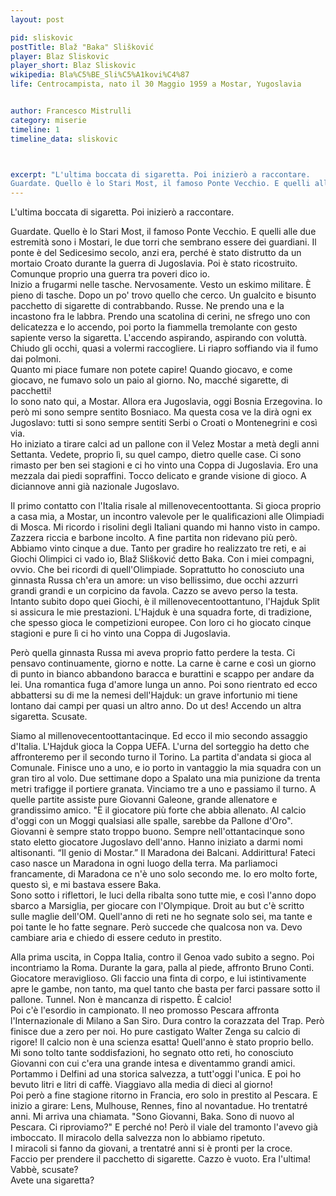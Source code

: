 ```yaml
---
layout: post

pid: sliskovic
postTitle: Blaž "Baka" Slišković
player: Blaz Sliskovic
player_short: Blaz Sliskovic
wikipedia: Bla%C5%BE_Sli%C5%A1kovi%C4%87
life: Centrocampista, nato il 30 Maggio 1959 a Mostar, Yugoslavia


author: Francesco Mistrulli
category: miserie
timeline: 1
timeline_data: sliskovic



excerpt: "L'ultima boccata di sigaretta. Poi inizierò a raccontare.
Guardate. Quello è lo Stari Most, il famoso Ponte Vecchio. E quelli alle due estremità sono i Mostari, le  due torri che sembrano essere dei guardiani."
---
```

L'ultima boccata di sigaretta. Poi inizierò a raccontare.  

Guardate. Quello è lo Stari Most, il famoso Ponte Vecchio. E quelli alle due estremità sono i Mostari, le  due torri che sembrano essere dei guardiani. Il ponte è del Sedicesimo secolo, anzi era, perché è stato distrutto da un mortaio Croato durante la guerra di Jugoslavia. Poi è stato ricostruito. Comunque proprio una guerra tra poveri dico io.  
Inizio a frugarmi nelle tasche. Nervosamente. Vesto un eskimo militare. È pieno di tasche. Dopo un po' trovo quello che cerco. Un gualcito e bisunto pacchetto di sigarette di contrabbando. Russe. Ne prendo una e la incastono fra le labbra. Prendo una scatolina di cerini, ne sfrego uno con delicatezza e lo accendo, poi porto la fiammella tremolante con gesto sapiente verso la sigaretta. L'accendo aspirando, aspirando con voluttà. Chiudo gli occhi, quasi a volermi raccogliere. Li riapro soffiando via il fumo dai polmoni.  
Quanto mi piace fumare non potete capire! Quando giocavo, e come giocavo, ne fumavo solo un paio al giorno. No, macché sigarette, di pacchetti!   
Io sono nato qui, a Mostar. Allora era Jugoslavia, oggi Bosnia Erzegovina. Io però mi sono sempre sentito Bosniaco. Ma questa cosa ve la dirà ogni ex Jugoslavo: tutti si sono sempre sentiti Serbi o Croati o Montenegrini e così via.  
Ho iniziato a tirare calci ad un pallone con il Velez Mostar a metà degli anni Settanta. Vedete, proprio lì, su quel campo, dietro quelle case. Ci sono rimasto per ben sei stagioni e ci ho vinto una Coppa di Jugoslavia. Ero una mezzala dai piedi sopraffini. Tocco delicato e grande visione di gioco. A diciannove anni già nazionale Jugoslavo.  

<!-- <img class="responsive-img border margin-1em w30" src="http://2.bp.blogspot.com/_VWGof-zXooo/TLN5tfhndSI/AAAAAAAAH2Q/4Ae14st7pNs/s1600/10-Blaz+SLISKOVIC+Panini+Yougoslavie.png" alt="" align="left"> -->
Il primo contatto con l'Italia risale al millenovecentoottanta. Si gioca proprio a casa mia, a Mostar, un incontro valevole per le qualificazioni alle Olimpiadi di Mosca. Mi ricordo i risolini degli Italiani quando mi hanno visto in campo. Zazzera riccia e barbone incolto. A fine partita non ridevano più però. Abbiamo vinto cinque a due. Tanto per gradire ho realizzato tre reti, e ai Giochi Olimpici ci vado io, Blaž Slišković detto Baka. Con i miei compagni, ovvio. Che bei ricordi di quell'Olimpiade. Soprattutto ho conosciuto una ginnasta Russa ch'era un amore: un viso bellissimo, due occhi azzurri grandi grandi e un corpicino da favola. Cazzo se avevo perso la testa. Intanto subito dopo quei Giochi, è il millenovecentoottantuno, l'Hajduk Split si assicura le mie prestazioni. L'Hajduk è una squadra forte, di tradizione, che spesso gioca le competizioni europee. Con loro ci ho giocato cinque stagioni e pure lì ci ho vinto una Coppa di Jugoslavia.  

Però quella ginnasta Russa mi aveva proprio fatto perdere la testa. Ci pensavo continuamente, giorno e notte. La carne è carne e così un giorno di punto in bianco abbandono baracca e burattini e scappo per andare da lei. Una romantica fuga d'amore lunga un anno. Poi sono rientrato ed ecco abbattersi su di me la nemesi dell'Hajduk: un grave infortunio mi tiene lontano dai campi per quasi un altro anno. Do ut des!
Accendo un altra sigaretta. Scusate.  

Siamo al millenovecentoottantacinque. Ed ecco il mio secondo assaggio d'Italia. L'Hajduk gioca la Coppa UEFA. L'urna del sorteggio ha detto che affronteremo per il secondo turno il Torino. La partita d'andata si gioca al Comunale. Finisce uno a uno, e io porto in vantaggio la mia squadra con un gran tiro al volo. Due settimane dopo a Spalato una mia punizione da trenta metri trafigge il portiere granata. Vinciamo tre a uno e passiamo il turno. A quelle partite assiste pure Giovanni Galeone, grande allenatore e grandissimo amico. "È il giocatore più forte che abbia allenato. Al calcio d'oggi con un Moggi qualsiasi alle spalle, sarebbe da Pallone d'Oro". Giovanni è sempre stato troppo buono.
Sempre nell'ottantacinque sono stato eletto giocatore Jugoslavo dell'anno. Hanno iniziato a darmi nomi altisonanti. “Il genio di Mostar.” Il Maradona dei Balcani.  Addirittura! Fateci caso nasce un Maradona in ogni luogo della terra. Ma parliamoci francamente, di Maradona ce n'è uno solo secondo me. Io ero molto forte, questo sì, e mi bastava essere Baka.  
Sono sotto i riflettori, le luci della ribalta sono tutte mie, e così l'anno dopo sbarco a Marsiglia, per giocare con l'Olympique. Droit au but c'è scritto sulle maglie dell'OM. Quell'anno di reti ne ho segnate solo sei, ma tante e poi tante le ho fatte segnare. Però succede che qualcosa non va. Devo cambiare aria e chiedo di essere ceduto in prestito.  

<!-- <img class="responsive-img border margin-1em w30" src="http://upload.wikimedia.org/wikipedia/it/0/0e/Blaz_sliskovic.jpg?download" alt="" align="right">Nel frattempo Giovanni allenava il Pescara, una squadra di calcio Italiana. Li aveva portati in Serie A dopo aver vinto un bel campionato di Serie B, con un gioco offensivo e divertente: "calcio-champagne". Si ricorda ancora bene di me e chiede al presidente Scibilia che sia io uno dei nuovi acquisti del suo Pescara targato quattro-tre-tre. Così incrocio l'Italia per la terza volta, ci giocherò una stagione intera e con me ci sarà pure quel mostro sacro di Leo Júnior.   -->
Alla prima uscita, in Coppa Italia, contro il Genoa vado subito a segno. Poi incontriamo la Roma. Durante la gara, palla al piede, affronto Bruno Conti. Giocatore meraviglioso. Gli faccio una finta di corpo, e lui istintivamente apre le gambe, non tanto, ma quel tanto che basta per farci passare sotto il pallone. Tunnel. Non è mancanza di rispetto. È calcio!  
Poi c'è l'esordio in campionato. Il neo promosso Pescara affronta l'Internazionale di Milano a San Siro. Dura contro la corazzata del Trap. Però finisce due a zero per noi. Ho pure castigato Walter Zenga su calcio di rigore! Il calcio non è una scienza esatta!
Quell'anno è stato proprio bello. Mi sono tolto tante soddisfazioni, ho segnato otto reti, ho conosciuto Giovanni con cui c'era una grande intesa e diventammo grandi amici. Portammo i Delfini ad una storica salvezza, a tutt'oggi l'unica. E poi ho bevuto litri e litri di caffè. Viaggiavo alla media di dieci al giorno!  
Poi però a fine stagione ritorno in Francia, ero solo in prestito al Pescara. E inizio a girare: Lens, Mulhouse, Rennes, fino al novantadue. Ho trentatré anni. Mi arriva una chiamata. "Sono Giovanni, Baka. Sono di nuovo al Pescara. Ci riproviamo?" E perché no!
Però il viale del tramonto l'avevo già imboccato. Il miracolo della salvezza non lo abbiamo ripetuto.  
I miracoli si fanno da giovani, a trentatré anni si è pronti per la croce.  
Faccio per prendere il pacchetto di sigarette. Cazzo è vuoto. Era l'ultima!  
Vabbè, scusate?   
Avete una sigaretta?


<script>

    var sliskovic=[
                    {
                        type:"birth",
                        category:"event",
                        timestamps:[new Date(1959,2-1,10)],
                        text:{
                            body:"Il 30 Maggio 1959, nasce a Mostar, Yugoslavia, Blaz Slišković.",
                            link:null
                        }
                    },
                    {
                        type:"club",
                        category:"range",
                        timestamps:[1976,1981],
                        team:"FK Velež",
                        text:{
                            body:"Inizia la sua carriera nel FK Velež Mostar. Gioca 123 partite e segna 25 goal.",
                            link:null
                        }
                    },
                    {
                        type:"club",
                        category:"range",
                        timestamps:[1981,1986],
                        team:"HNK Hajduk Split",
                        text:{
                            body:"Nel 1981 si trasferisce a Spalato, dove gioca nel Hajduk per 5 stagioni. Durante 101 partite, segna 21 volte.",
                            link:null
                        }
                    },
                    {
                        type:"club",
                        category:"range",
                        timestamps:[1986,1987],
                        team:"Olimpique Marseille",
                        text:{
                            body:"Nel 1986 va in Francia, nel Olimpique Marseille. Colleziona 29 presenze e va a segno 6 volte.",
                            link:null
                        }
                    },
                    {
                        type:"club",
                        category:"range",
                        timestamps:[1987,1988],
                        team:"Pescara",
                        text:{
                            body:"Nel 1987 gioca una stagione a Pescara, insieme a Leo Júnior, sotto la guida di Giovanni Galeone, segnando 8 gol in 23 partite.",
                            link:null
                        }
                    },
                    {
                        type:"club",
                        category:"range",
                        timestamps:[1988,1989],
                        team:"Lens",
                        text:{
                            body:"Nel 1989 torna in Francia, dove gioca nelle file del Lens. Colleziona 15 presenze e una sola rete.",
                            link:null
                        }
                    },
                    {
                        type:"club",
                        category:"range",
                        timestamps:[1989,1990],
                        team:"Mulhouse",
                        text:{
                            body:"Nel 1990 va a giocare nel Mulhouse: 27 partite e 8 goal.",
                            link:null
                        }
                    },
                    {
                        type:"club",
                        category:"range",
                        timestamps:[1991,1992],
                        team:"Rennes",
                        text:{
                            body:"Nel 1991 si trasferisce al Rennes, dove gioca 22 volte.",
                            link:null
                        }
                    },
					{
                        type:"club",
                        category:"range",
                        timestamps:[1992,1993],
                        team:"Pescara",
                        text:{
                            body:"Ritorna nel Pescara nel 1992. Colleziona 18 presenze e due goal..",
                            link:null
                        }
                    },
                    {
                        type:"club",
                        category:"range",
                        timestamps:[1993,1996],
                        team:"Hrvatski Dragovoljac",
                        text:{
                            body:"Nel 1994 torna nella sua ex-Yugoslavia, dove gioca per il Hrvatski Dragovoljac. Colleziona solo 5 presenze in due stagioni.<br/><br/>Nel 1993 gioca tre partite con la Nazionale della Bosnia e Herzegovina",
                            link:null
                        }
                    },
                    {
                        type:"club",
                        category:"range",
                        timestamps:[1996,1998],
                        team:"HSK Zrinjski Mostar",
                        text:{
                            body:"Nel 1998 chiude la sua carriera di giocatore a Mostar nello Zrinjski Mostar.",
                            link:null
                        }
                    },
                    {
                        type:"national",
                        timestamps:[1978,1986],
                        team:"Yugoslavia",
                        apps:26,
                        goals:3
                    },
                    {
                        type:"national",
                        timestamps:[1993,1994],
                        team:"Bosnia e Herzegovina",
                        apps:3,
                        goals:0
                    },

			        {
			            type:"trainer",
			            category:"range",
			            timestamps:[2002,2006],
			            team:"Bosnia e Herzegovina",
			            text:{

			                body:"Dal 2002 al 2006 riveste il ruolo di Commissario Tecnico la Nazionale della Bosnia e Herzegovina",
			                link:null
			            }
			        },
			        {
			            type:"trainer",
			            category:"range",
			            timestamps:[2004,2005],
			            team:"HNK Hajduk Split",
			            text:{

			                body:"Dal 2002 al 2006 allena lo HNK Hajduk Split.",
			                link:null
			            }
			        },
			        {
			            type:"trainer",
			            category:"range",
			            timestamps:[2005,2007],
			            team:"HSK Zrinjski Mostar",
			            text:{

			                body:"Dal 2005 al 2007 allena lo Zrinjski Mostar.",
			                link:null
			            }
			        },
			        {
			            type:"trainer",
			            category:"range",
			            timestamps:[2008,2009],
			            team:"KF Tirana",
			            text:{

			                body:"Dal 2008 al 2009 va in Albania per allenare il KF Tirana, vincendo il Campionato Albanese: unico allenatore straniero ad averlo vinto in Albania.",
			                link:null
			            }
			        },
			        {
			            type:"trainer",
			            category:"range",
			            timestamps:[2010,2011],
			            team:"Unirea Alba Iulia",
			            text:{

			                body:"Nel 2011 allena la squadra rumena Unirea Alba Iulia.<br/>Nello stesso anno allena anche la squadra croata NK Široki Brijeg.",
			                link:null
			            }
			        },
			        {
			            type:"trainer",
			            category:"range",
			            timestamps:[2011,2012],
			            team:"Al-Ansar",
			            text:{

			                body:"Nel 2011 dopo l'esperienza con il NK Široki Brijeg, si trasferisce in Arabia Saudita, dove allena l'Al-Ansar per una stagione.",
			                link:null
			            }
			        },
			        {
			            type:"trainer",
			            category:"range",
			            timestamps:[2012,2013],
			            team:"Qingdao Jonoon F.C.",
			            text:{

			                body:"Il 19 Gennaio 2012, il Qingdao Jonoon F.C., della Chinese Super League, annuncia di aver assunto Slišković come allenatore",
			                link:null
			            }
			        },
			        {
                        type:"cup",
                        category:"event",
                        timestamps:[new Date(1985,3-1,15),new Date(1985,6-1,15)],
                        cup:"Giocatore dell'anno",
                        text:{
                            body:"Nel 1985 viene eletto Calciatore Jugoslavo dell'anno"
                        }
                    },
                    {
                        type:"cup",
                        category:"event",
                        timestamps:[new Date(2011,7-1,15),new Date(2011,7-1,15)],
                        cup:" ",
                        text:{
                            body:"Nel Luglio del 2011, Zinedine Zidane definisce Slišković come uno dei suoi idoli e lo include nella sua lista the All Time Best 11 dell'Olimpique Marseille."
                        }
                    },
                    {
                        type:"history",
                        category:"event",
                        timestamps:[new Date(1980,5-1,4)],
                        text:{

                            body:"Il 4 Maggio 1980 muore il maresciallo Tito.",
                            link:"http://it.wikipedia.org/wiki/Josip_Broz_Tito"
                        }
                    },

                    {
                        type:"history",
                        category:"event",
                        timestamps:[new Date(1974,5-1,16)],
                        text:{

                            body:"Il 16 Maggio 1974, la nuova Costituzione della Repubblica Socialista Federale di Jugoslavia (SFRJ) venne approvata, e Josip Broz Tito fu nominato Presidente a vita.",
                            link:"http://it.wikipedia.org/wiki/Josip_Broz_Tito"
                        }
                    },

                    {
                        type:"history",
                        category:"event",
                        timestamps:[new Date(1991,6-1,27)],
                        text:{

                            body:"<b>Guerra dei dieci giorni</b><br/>La Guerra dei dieci giorni (27 Giugno - 6 Luglio 1991) fu un breve conflitto armato tra la Slovenia e la Repubblica Socialista Federale di Jugoslavia nel 1991 in seguito alla dichiarazione d'indipendenza della Slovenia. Port&ograve; all'Indipendenza della Slovenia dalla Jugoslavia.",
                            link:"http://it.wikipedia.org/wiki/Guerra_dei_dieci_giorni"
                        }
                    },
                    {
                        type:"history",
                        category:"event",
                        timestamps:[new Date(1992,4-1,6)],
                        text:{

                            body:"<b>Guerra in Bosnia ed Erzegovina</b><br/>La guerra in Bosnia e Erzegovina fu un conflitto armato svoltosi, tra il 6 Aprile 1992 e il 14 Dicembre 1995, fino alla stipula dell'accordo di Dayton, che pose ufficialmente fine alle ostilità.<br/><br/>Il 27 aprile 1992 la Repubblica Federativa Popolare di Jugoslavia si dissolve e nasce la Repubblica Federale di Jugoslavia, formata dalle due repubbliche di Serbia e Montenegro.",
                            link:"http://it.wikipedia.org/wiki/Jugoslavia#Il_processo_di_dissoluzione"
                        }
                    },
                    {
                        type:"history",
                        category:"event",
                        timestamps:[new Date(1995,12-1,14)],
                        text:{

                            body:"L'Accordo di Dayton, fu stipulato tra il 1° ed il 21 novembre 1995 nella base Wright-Patterson Air Force di Dayton, Ohio (USA), con il quale ebbe termine la guerra.",
                            link:"http://it.wikipedia.org/wiki/Accordo_di_Dayton"
                        }
                    },
                    {
                        type:"history",
                        category:"event",
                        timestamps:[new Date(2006,5-1,21)],
                        text:{

                            body:"La federazione restò in vigore fino al 21 maggio 2006 quando venne sciolta dando vita ai due stati indipendenti di Serbia e Montenegro.",
                            link:"http://it.wikipedia.org/wiki/Jugoslavia#Il_processo_di_dissoluzione"
                        }
                    },
                    {
                        type:"history",
                        category:"event",
                        timestamps:[new Date(2008,2-1,17)],
                        text:{

                            body:"Il 17 febbraio 2008, il Kosovo dichiarò unilateralmente la propria indipendenza e la costituzione in repubblica, decisione non accettata dalla Serbia.",
                            link:"http://it.wikipedia.org/wiki/Jugoslavia#Il_processo_di_dissoluzione"
                        }
                    }


                ];
</script>
